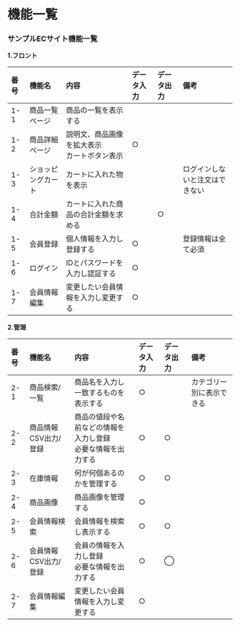 # 機能一覧
### サンプルECサイト機能一覧
**1.フロント**

|番号|機能名|内容|データ入力|データ出力|備考|
|:---|:---|:---|:---|:---|:---|
|1-1|商品一覧ページ|商品の一覧を表示する||||
|1-2|商品詳細ページ|説明文、商品画像を拡大表示<br>カートボタン表示|○|||
|1-3|ショッピングカート|カートに入れた物を表示|||ログインしないと注文はできない|
|1-4|合計金額|カートに入れた商品の合計金額を求める||○||
|1-5|会員登録|個人情報を入力し登録する|○||登録情報は全て必須|
|1-6|ログイン|IDとパスワードを入力し認証する|○|||
|1-7|会員情報編集|変更したい会員情報を入力し変更する|○|||

**2.管理**

|番号|機能名|内容|データ入力|データ出力|備考|
|:---|:---|:---|:---|:---|:---|
|2-1|商品検索/一覧|商品名を入力し一致するものを表示する|○||カテゴリー別に表示できる|
|2-2|商品情報CSV出力/登録|商品の値段や名前などの情報を入力し登録<br>必要な情報を出力する|○|○||
|2-3|在庫情報|何が何個あるのかを管理する|○|○||
|2-4|商品画像|商品画像を管理する|○|||
|2-5|会員情報検索|会員情報を検索し表示する|○|○||
|2-6|会員情報CSV出力/登録|会員の情報を入力し登録<br>必要な情報を出力する|○|◯||
|2-7|会員情報編集|変更したい会員情報を入力し変更する|○|||
